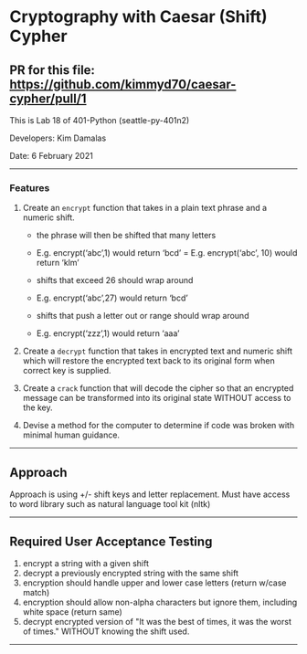 # Cryptography with Caesar (Shift) Cypher

## PR for this file: https://github.com/kimmyd70/caesar-cypher/pull/1

This is Lab 18 of 401-Python (seattle-py-401n2)

Developers: Kim Damalas

Date: 6 February 2021
____________________
### Features

1. Create an `encrypt` function that takes in a plain text phrase and a numeric shift.
    - the phrase will then be shifted that many letters
    - E.g. encrypt(‘abc’,1) would return ‘bcd’ = E.g. encrypt(‘abc’, 10) would return ‘klm’

    - shifts that exceed 26 should wrap around
    - E.g. encrypt(‘abc’,27) would return ‘bcd’

    - shifts that push a letter out or range should wrap around
    - E.g. encrypt(‘zzz’,1) would return ‘aaa’

2. Create a `decrypt` function that takes in encrypted text and numeric shift which will restore the encrypted text back to its original form when correct key is supplied.

3. Create a `crack` function that will decode the cipher so that an encrypted message can be transformed into its original state WITHOUT access to the key.

4. Devise a method for the computer to determine if code was broken with minimal human guidance.
__________

## Approach

Approach is using +/- shift keys and letter replacement.  Must have access to word library such as natural language tool kit (nltk)

_____________
## Required User Acceptance Testing

1. encrypt a string with a given shift
2. decrypt a previously encrypted string with the same shift
3. encryption should handle upper and lower case letters (return w/case match)
4. encryption should allow non-alpha characters but ignore them, including white space (return same)
5. decrypt encrypted version of "It was the best of times, it was the worst of times." WITHOUT knowing the shift used.




_________________


